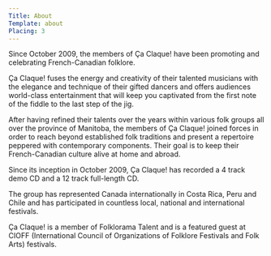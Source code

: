 ```yaml
---
Title: About
Template: about
Placing: 3
---
```


Since October 2009, the members of Ça Claque! have been promoting and celebrating French-Canadian folklore.

Ça Claque! fuses the energy and creativity of their talented musicians with the elegance and technique of their gifted dancers and offers audiences world-class entertainment that will keep you captivated from the first note of the fiddle to the last step of the jig.

After having refined their talents over the years within various folk groups all over the province of Manitoba, the members of Ça Claque! joined forces in order to reach beyond established folk traditions and present a repertoire peppered with contemporary components. Their goal is to keep their French-Canadian culture alive at home and abroad.

Since its inception in October 2009, Ça Claque! has recorded a 4 track demo CD and a 12 track full-length CD.

The group has represented Canada internationally in Costa Rica, Peru and Chile and has participated in countless local, national and international festivals.

Ça Claque! is a member of Folklorama Talent and is a featured guest at CIOFF (International Council of Organizations of Folklore Festivals and Folk Arts) festivals.
